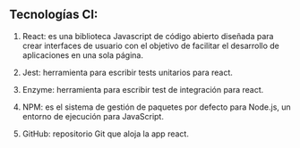 ## Tecnologías CI:

1. React: es una biblioteca Javascript de código abierto diseñada para crear interfaces de usuario con el objetivo de facilitar el desarrollo de aplicaciones en una sola página.

2. Jest: herramienta para escribir tests unitarios para react.

3. Enzyme: herramienta para escribir test de integración para react.

4. NPM: es el sistema de gestión de paquetes por defecto para Node.js, un entorno de ejecución para JavaScript.

4. GitHub: repositorio Git que aloja la app react.
